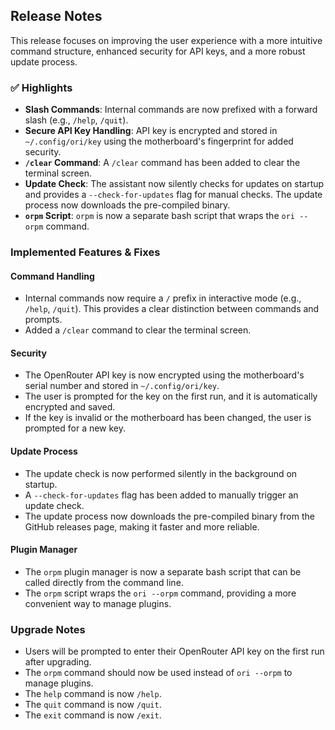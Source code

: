 ## Release Notes

This release focuses on improving the user experience with a more intuitive command structure, enhanced security for API keys, and a more robust update process.

### ✅ Highlights
- **Slash Commands**: Internal commands are now prefixed with a forward slash (e.g., `/help`, `/quit`).
- **Secure API Key Handling**: API key is encrypted and stored in `~/.config/ori/key` using the motherboard's fingerprint for added security.
- **`/clear` Command**: A `/clear` command has been added to clear the terminal screen.
- **Update Check**: The assistant now silently checks for updates on startup and provides a `--check-for-updates` flag for manual checks. The update process now downloads the pre-compiled binary.
- **`orpm` Script**: `orpm` is now a separate bash script that wraps the `ori --orpm` command.

### Implemented Features & Fixes

#### Command Handling
- Internal commands now require a `/` prefix in interactive mode (e.g., `/help`, `/quit`). This provides a clear distinction between commands and prompts.
- Added a `/clear` command to clear the terminal screen.

#### Security
- The OpenRouter API key is now encrypted using the motherboard's serial number and stored in `~/.config/ori/key`.
- The user is prompted for the key on the first run, and it is automatically encrypted and saved.
- If the key is invalid or the motherboard has been changed, the user is prompted for a new key.

#### Update Process
- The update check is now performed silently in the background on startup.
- A `--check-for-updates` flag has been added to manually trigger an update check.
- The update process now downloads the pre-compiled binary from the GitHub releases page, making it faster and more reliable.

#### Plugin Manager
- The `orpm` plugin manager is now a separate bash script that can be called directly from the command line.
- The `orpm` script wraps the `ori --orpm` command, providing a more convenient way to manage plugins.

### Upgrade Notes
- Users will be prompted to enter their OpenRouter API key on the first run after upgrading.
- The `orpm` command should now be used instead of `ori --orpm` to manage plugins.
- The `help` command is now `/help`.
- The `quit` command is now `/quit`.
- The `exit` command is now `/exit`.
